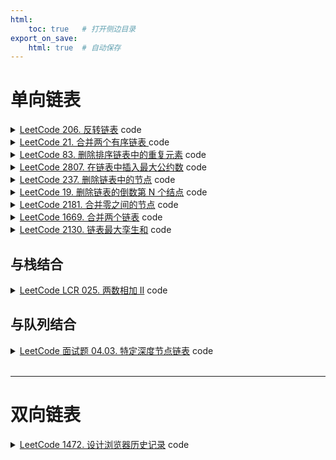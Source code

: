```yaml
---
html:
    toc: true   # 打开侧边目录
export_on_save:
    html: true  # 自动保存
---
```


# 单向链表


<details><summary><a href="https://leetcode.cn/problems/reverse-linked-list/description/" target="_blank">LeetCode 206. 反转链表</a> code</summary><br>

**大意**

**思路**

```cpp
class Solution {
public:
    ListNode* reverseList(ListNode* head) {
        if(head==nullptr || head->next==nullptr) return head;
        
        auto *last = head;      // 第一个
        auto *pos = head->next; // 第二个结点
        last->next = nullptr;   // 结尾指向 nullptr

        while(pos){
            auto *pre = pos->next;  // 备份一下

            pos->next = last;       // 反指

            last = pos;             // 右移一位
            pos = pre;              // 右移一位
        }

        return last;
    }
};
```
</details>


<details><summary><a href="https://leetcode.cn/problems/merge-two-sorted-lists/description/" target="_blank">LeetCode 21. 合并两个有序链表
</a> code</summary><br>

**大意**

**思路**

```cpp
class Solution {
public:
    ListNode* mergeTwoLists(ListNode* l1, ListNode* l2) {
        ListNode* head = new ListNode(0);
        ListNode* pos = head;

        while (l1 != nullptr && l2 != nullptr) {
            if (l1->val < l2->val) {
                pos->next = l1;        
                l1 = l1->next;          // l1 后移
            } else {
                pos->next = l2;
                l2 = l2->next;          // l2 后移
            }
            pos = pos->next;            // pos 后移
        }

        pos->next = l1 == nullptr ? l2 : l1;

        return head->next;
    }
};
```
</details>



<details><summary><a href="https://leetcode.cn/problems/remove-duplicates-from-sorted-list/" target="_blank">LeetCode 83. 删除排序链表中的重复元素</a> code</summary><br>

**大意**

**思路**

```cpp
class Solution {
public:

    void erase_after(ListNode* pos){    // 删除 pos 后面的结点
        auto *t = pos->next;
        pos->next = pos->next->next;
        delete t;
    }

    ListNode* deleteDuplicates(ListNode* head) {
        auto *pos = head;
        while(pos && pos->next){
            if(pos->next->val == pos->val) 
                erase_after(pos);
            else
                pos=pos->next;
        }
        return head;
    }
};
```
</details>


<details><summary><a href="https://leetcode.cn/problems/insert-greatest-common-divisors-in-linked-list/description/" target="_blank">LeetCode 2807. 在链表中插入最大公约数</a> code</summary><br>


**大意**

**思路**

1. 指向 $a$ 结点的 `pos`，指向 $b$ 结点的 `pos->next`
    插入一个结点后，`pos->next` 并不指向 $b$ 结点，而是指向新插入的结点
    此时，$b$ 结点的位置由 `pos->next->next` 指向


```cpp
class Solution {
public:
    int gcd(int a, int b){
        return b ? gcd(b, a%b) : a;
    }

    void insert(ListNode* pos, int val){ // 在 pos 结点后插入 val
        ListNode* n = new ListNode(val, pos->next);
        pos->next=n;
    }

    ListNode* insertGreatestCommonDivisors(ListNode* head) {
        auto pos = head;
        while(pos->next){
            insert(pos, gcd(pos->val, pos->next->val));
            pos = pos->next->next;
        }
        return head;
    }
};
```
</details>



<details><summary><a href="https://leetcode.cn/problems/delete-node-in-a-linked-list/description/" target="_blank">LeetCode 237. 删除链表中的节点</a> code</summary><br>

**大意**

**思路**

1. 我们不能访问要删除的结点之前的结点，所以不能直接删除
2. 所以将要删除的结点的值改为下一个结点的值，然后删除下一个结点

```cpp
class Solution {
public:
    void deleteNode(ListNode* node) {
        ListNode* del = node->next;
        node->val = del->val;
        node->next = del->next;
        delete del;
    }
};
```
</details>


<details><summary><a href="https://leetcode.cn/problems/remove-nth-node-from-end-of-list/description/" target="_blank">LeetCode 19. 删除链表的倒数第 N 个结点</a> code</summary><br>

**大意**

**思路**

1. 计算结点数量 $len$

2. 删除第 $len-n+1$ 个结点

```cpp
class Solution {
public:
    ListNode* removeNthFromEnd(ListNode* head, int n) {
        // 计算长度
        int len=0;
        auto *pos = head;
        while(pos) pos = pos->next, len++;
        if(len==1) return nullptr;
        
        // 创建一个头，以处理删除 head 的情况
        auto *pre = new ListNode(-1);
        pre -> next = head;
        auto *ans = pre;
        for(int i=1; i<=len-n; i++) pre = pre->next;

        auto *del = pre->next;
        pre->next = pre->next->next;
        delete del;

        return ans->next;
    }
};
```
</details>


<details><summary><a href="https://leetcode.cn/problems/merge-nodes-in-between-zeros/description/" target="_blank">LeetCode 2181. 合并零之间的节点</a> code</summary><br>

**大意**

**思路**

1. 我们只需要，将 $0$ 结点后面的结点的值加到 $0$ 结点上，然后删除那些结点即可

2. 如果 $0$ 结点后面没有结点了，那么我们就直接删除 $0$ 结点



```cpp
class Solution {
public:
    void erase_after(ListNode* pos){        // 删除 pos->next 结点
        auto *del=pos->next; 
        pos->next = pos->next->next;
        delete del;
    }

    ListNode* mergeNodes(ListNode* head) {
        auto *pos = head;

        while(pos->next){
            while(pos->next && pos->next->val!=0){
                pos->val += pos->next->val;
                erase_after(pos);
            }
            if(pos->next->next == nullptr){
                erase_after(pos);
                break;
            }
            pos = pos->next;
        }

        return head;
    }
};
```
</details>



<details><summary><a href="https://leetcode.cn/problems/merge-in-between-linked-lists/description/" target="_blank">LeetCode 1669. 合并两个链表</a> code</summary><br>

**大意**

**思路**

1. 模拟就好了，注意备份结点

```cpp
class Solution {
public:
    ListNode* mergeInBetween(ListNode* list1, int a, int b, ListNode* list2) {
        auto *y = list2;
        while(y->next) y = y->next; // 定位到 list2 最后一个位置

        auto *x = list1;        // 向后移动到 a 之前位置
        for(int i=1; i<a; i++) x = x->next;
        auto *backup = x->next; // 备份一下
        x->next = list2;        // 接上

        x = backup;             // 恢复
        for(int i=1; i<=b-a+1; i++) x = x->next;
        y->next = x;

        return list1;
    }
};
```
</details>



<details><summary><a href="https://leetcode.cn/problems/maximum-twin-sum-of-a-linked-list/" target="_blank">LeetCode 2130. 链表最大孪生和</a> code</summary><br>

**大意**

**思路**

1. 将数据拿到数组里面，然后双指针即可

```cpp
class Solution {
public:
    int a[100010], idx=-1;

    int pairSum(ListNode* head) {
        int ans = -1;
        while(head) a[++idx]=head->val, head=head->next;
        for(int i=0, j=idx; i<j; i++, j--)
            ans = max(ans, a[i]+a[j]);
        return ans;
    }
};
```
</details>









## 与栈结合

<details><summary><a href="https://leetcode.cn/problems/lMSNwu/description/" target="_blank">LeetCode LCR 025. 两数相加 II</a> code</summary><br>

**大意**

**思路**

```cpp
class Solution {
public:
    ListNode* addTwoNumbers(ListNode* l1, ListNode* l2) {
        std::stack<int> stk1, stk2, stk3;
        while(l1){
            stk1.push(l1->val);
            l1=l1->next;
        }
        while(l2){
            stk2.push(l2->val);
            l2=l2->next;
        }

        int add=0;
        while(stk1.size()||stk2.size()){
            if(stk1.size()){
                add += stk1.top();
                stk1.pop();
            }
            if(stk2.size()){
                add += stk2.top();
                stk2.pop();
            }
            stk3.push(add%10);
            add/=10;
        }
        if(add) stk3.push(add);

        ListNode *ans = new ListNode(stk3.top());
        stk3.pop();
        auto *pos = ans;

        while(stk3.size()){
            auto *t = new ListNode(stk3.top());
            pos->next = t;
            pos = pos->next;
            stk3.pop();
        }

        return ans;
    }
};
```
</details>




## 与队列结合


<details><summary><a href="https://leetcode.cn/problems/list-of-depth-lcci/" target="_blank">LeetCode 面试题 04.03. 特定深度节点链表</a> code</summary>

```cpp
class Solution {
public:
    vector<ListNode*> listOfDepth(TreeNode* tree) {
        std::vector<ListNode*> ans;
        std::queue<std::pair<TreeNode*, int>> q;
        q.push({tree, 0});
        int last = -1;

        ListNode *b;
        while(q.size()){
            auto u = q.front(); q.pop();

            if(last != u.second){   // 需要新开一行
                auto *t = new ListNode(u.first->val);
                ans.push_back(t);
                b=t;
            } else {
                auto *t = new ListNode(u.first->val);
                b->next = t;
                b = b->next;
            }

            if(u.first->left)
                q.push({u.first->left, u.second+1});
            if(u.first->right)
                q.push({u.first->right, u.second+1});
            
            last = u.second;
        }

        return ans;
    }
};
```
</details>


<br>

---

# 双向链表


<details><summary><a href="https://leetcode.cn/problems/design-browser-history/description/" target="_blank">LeetCode 1472. 设计浏览器历史记录</a> code</summary><br>

**大意**

**思路**

1. 使用 `list` 来模拟即可
2. 注意，`it` 指向当前的结点，注意其 `++` 或 `--` 前后的指向情况

```cpp
class BrowserHistory {
public:
    std::list<std::string> l;
    std::list<std::string>::iterator it;    // 指向当前

    BrowserHistory(std::string homepage) {
        l.push_back(homepage);
        it = l.begin(); // 指向第一个元素
    }

    void visit(std::string url) {
        l.erase(++it, l.end()); // 删除当前元素之后的元素
        l.push_back(url);
        it = l.end();
        it--;                   // 指向最后一个元素
    }

    std::string back(int steps) {
        for (int i = 1; i <= steps; i++) {
            if (it == l.begin()) break;
            it--;
            if (it == l.begin()) break;
        }
        return *it;
    }

    std::string forward(int steps) {
        for (int i = 1; i <= steps; i++) {
            if (it == l.end()) {
                it--;
                break;
            }
            it++;
            if (it == l.end()) {
                it--;
                break;
            }
        }
        return *it;
    }
};
```
</details>